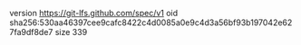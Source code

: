 version https://git-lfs.github.com/spec/v1
oid sha256:530aa46397cee9cafc8422c4d0085a0e9c4d3a56bf93b197042e627fa9df8de7
size 339
